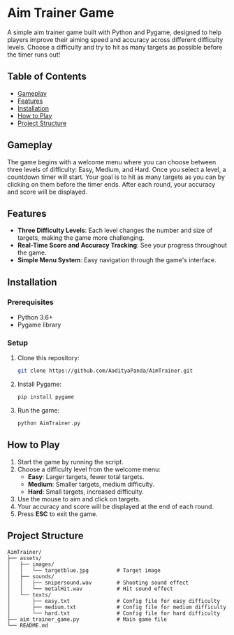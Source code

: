 # Aim Trainer Game

A simple aim trainer game built with Python and Pygame, designed to help players improve their aiming speed and accuracy across different difficulty levels. Choose a difficulty and try to hit as many targets as possible before the timer runs out!

## Table of Contents
- [Gameplay](#gameplay)
- [Features](#features)
- [Installation](#installation)
- [How to Play](#how-to-play)
- [Project Structure](#project-structure)

## Gameplay
The game begins with a welcome menu where you can choose between three levels of difficulty: Easy, Medium, and Hard. Once you select a level, a countdown timer will start. Your goal is to hit as many targets as you can by clicking on them before the timer ends. After each round, your accuracy and score will be displayed.

## Features
- **Three Difficulty Levels**: Each level changes the number and size of targets, making the game more challenging.
- **Real-Time Score and Accuracy Tracking**: See your progress throughout the game.
- **Simple Menu System**: Easy navigation through the game's interface.

## Installation

### Prerequisites
- Python 3.6+
- Pygame library

### Setup
1. Clone this repository:
   ```bash
   git clone https://github.com/AadityaPanda/AimTrainer.git
   ```
2. Install Pygame:
   ```bash
   pip install pygame
   ```

3. Run the game:
   ```bash
   python AimTrainer.py
   ```

## How to Play
1. Start the game by running the script.
2. Choose a difficulty level from the welcome menu:
   - **Easy**: Larger targets, fewer total targets.
   - **Medium**: Smaller targets, medium difficulty.
   - **Hard**: Small targets, increased difficulty.
3. Use the mouse to aim and click on targets.
4. Your accuracy and score will be displayed at the end of each round.
5. Press **ESC** to exit the game.

## Project Structure
```
AimTrainer/
├── assets/
│   ├── images/
│   │   └── targetblue.jpg         # Target image
│   ├── sounds/
│   │   ├── snipersound.wav        # Shooting sound effect
│   │   └── metalHit.wav           # Hit sound effect
│   └── texts/
│       ├── easy.txt               # Config file for easy difficulty
│       ├── medium.txt             # Config file for medium difficulty
│       └── hard.txt               # Config file for hard difficulty
├── aim_trainer_game.py            # Main game file
└── README.md
```
